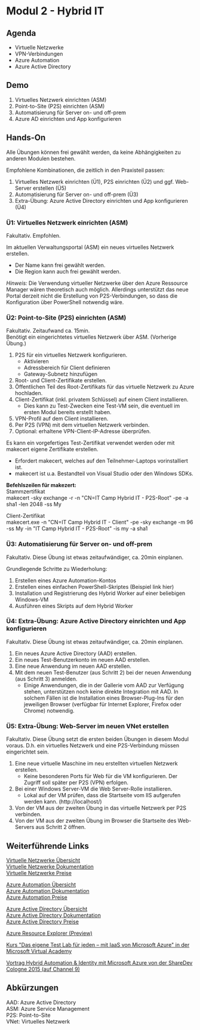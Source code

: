 # Modul 2 - Hybrid IT
## Agenda
* Virtuelle Netzwerke
* VPN-Verbindungen
* Azure Automation
* Azure Active Directory

## Demo
1. Virtuelles Netzwerk einrichten (ASM)
2. Point-to-Site (P2S) einrichten (ASM)
3. Automatisierung für Server on- und off-prem
4. Azure AD einrichten und App konfigurieren

## Hands-On
Alle Übungen können frei gewählt werden, da keine Abhängigkeiten zu anderen Modulen bestehen.

Empfohlene Kombinationen, die zeitlich in den Praxisteil passen:

1. Virtuelles Netzwerk einrichten (Ü1), P2S einrichten (Ü2) und ggf. Web-Server erstellen (Ü5)  
2. Automatisierung für Server on- und off-prem (Ü3)  
3. Extra-Übung: Azure Active Directory einrichten und App konfigurieren (Ü4)  

### Ü1: Virtuelles Netzwerk einrichten (ASM)
Fakultativ. Empfohlen.

Im aktuellen Verwaltungsportal (ASM) ein neues virtuelles Netzwerk erstellen.

* Der Name kann frei gewählt werden.
* Die Region kann auch frei gewählt werden.

*Hinweis:*
Die Verwendung virtueller Netzwerke über den Azure Ressource Manager 
wären theoretisch auch möglich. Allerdings unterstützt das neue Portal derzeit 
nicht die Erstellung von P2S-Verbindungen, so dass die Konfiguration über 
PowerShell notwendig wäre.

### Ü2: Point-to-Site (P2S) einrichten (ASM)
Fakultativ. Zeitaufwand ca. 15min.  
Benötigt ein eingerichtetes virtuelles Netzwerk über ASM. (Vorherige Übung.)

1. P2S für ein virtuelles Netzwerk konfigurieren.
	* Aktivieren
	* Adressbereich für Client definieren
	* Gateway-Subnetz hinzufügen
1. Root- und Client-Zertifikate erstellen.
2. Öffentlichen Teil des Root-Zertifikats für das virtuelle Netzwerk zu Azure hochladen.
3. Client-Zertifikat (inkl. privatem Schlüssel) auf einem Client installieren.
	* Dies kann zu Test-Zwecken eine Test-VM sein, die eventuell im ersten Modul
	bereits erstellt haben.
4. VPN-Profil auf dem Client installieren.
5. Per P2S (VPN) mit dem virtuellen Netzwerk verbinden.
6. Optional: erhaltene VPN-Client-IP-Adresse überprüfen.

Es kann ein vorgefertiges Test-Zertifikat verwendet werden oder mit makecert 
eigene Zertifikate erstellen. 
* Erfordert makecert, welches auf den Teilnehmer-Laptops vorinstalliert ist.
* makecert ist u.a. Bestandteil von Visual Studio oder den Windows SDKs.

**Befehlszeilen für makezert:**  
Stammzertifikat  
makecert -sky exchange -r -n "CN=IT Camp Hybrid IT - P2S-Root" -pe -a sha1 -len 2048 -ss My

Client-Zertifikat  
makecert.exe -n "CN=IT Camp Hybrid IT - Client" -pe -sky exchange -m 96 -ss My -in "IT Camp Hybrid IT - P2S-Root" -is my -a sha1

### Ü3: Automatisierung für Server on- und off-prem
Fakultativ. Diese Übung ist etwas zeitaufwändiger, ca. 20min einplanen.

Grundlegende Schritte zu Wiederholung:  
1. Erstellen eines Azure Automation-Kontos
2. Erstellen eines einfachen PowerShell-Skriptes (Beispiel link hier)
3. Installation und Registrierung des Hybrid Worker auf einer beliebigen Windows-VM
4. Ausführen eines Skripts auf dem Hybrid Worker

### Ü4: Extra-Übung: Azure Active Directory einrichten und App konfigurieren
Fakultativ. Diese Übung ist etwas zeitaufwändiger, ca. 20min einplanen.

1. Ein neues Azure Active Directory (AAD) erstellen.
2. Ein neues Test-Benutzerkonto im neuen AAD erstellen.
3. Eine neue Anwendung im neuen AAD erstellen.
4. Mit dem neuen Test-Benutzer (aus Schritt 2) bei der neuen Anwendung (aus Schritt 3) 
	anmelden.
	* Einige Anwendungen, die in der Gallerie vom AAD zur Verfügung stehen, 
	unterstützen noch keine direkte Integration mit AAD. In solchem Fällen 
	ist die Installation eines Browser-Plug-Ins für den jeweiligen Browser 
	(verfügbar für Internet Explorer, Firefox oder Chrome) notwendig.

### Ü5: Extra-Übung: Web-Server im neuen VNet erstellen
Fakultativ. Diese Übung setzt die ersten beiden Übungen in diesem Modul voraus. 
D.h. ein virtuelles Netzwerk und eine P2S-Verbindung müssen eingerichtet sein.

1. Eine neue virtuelle Maschine im neu erstellten virtuellen Netzwerk erstellen.
	* Keine besonderen Ports für Web für die VM konfigurieren. Der Zugriff 
	soll später per P2S (VPN) erfolgen.
2. Bei einer Windows Server-VM die Web Server-Rolle installieren.
	* Lokal auf der VM prüfen, dass die Startseite vom IIS aufgerufen werden kann. 
	(http://localhost/)
4. Von der VM aus der zweiten Übung in das virtuelle Netzwerk per P2S verbinden.
5. Von der VM aus der zweiten Übung im Browser die Startseite des Web-Servers 
	aus Schritt 2 öffnen. 

## Weiterführende Links

[Virtuelle Netzwerke Übersicht](https://azure.microsoft.com/de-de/services/virtual-network/)  
[Virtuelle Netzwerke Dokumentation](https://azure.microsoft.com/de-de/documentation/services/virtual-network/)  
[Virtuelle Netzwerke Preise](https://azure.microsoft.com/de-de/pricing/details/virtual-network/)

[Azure Automation Übersicht](https://azure.microsoft.com/de-de/services/automation/)  
[Azure Automation Dokumentation](https://azure.microsoft.com/de-de/documentation/services/automation/)  
[Azure Automation Preise](https://azure.microsoft.com/de-de/pricing/details/automation/)

[Azure Active Directory Übersicht](https://azure.microsoft.com/de-de/services/active-directory/)  
[Azure Active Directory Dokumentation](https://azure.microsoft.com/de-de/documentation/services/active-directory/)  
[Azure Active Directory Preise](https://azure.microsoft.com/de-de/pricing/details/active-directory/)

[Azure Resource Explorer (Preview)](https://resources.azure.com/)

[Kurs "Das eigene Test Lab für jeden – mit IaaS von Microsoft Azure" in der Microsoft Virtual Academy](https://www.microsoftvirtualacademy.com/de-de/training-courses/das-eigene-test-lab-fr-jeden-mit-iaas-von-microsoft-azure-11743?l=2IEWUkkEB_6604984382)

[Vortrag Hybrid Automation & Identity mit Microsoft Azure von der ShareDev Cologne 2015 (auf Channel 9)](https://channel9.msdn.com/Events/community-germany/ShareDev-Cologne-2015/Hybrid-Automation--Identity-mit-Microsoft-Azure)

## Abkürzungen

AAD: Azure Active Directory  
ASM: Azure Service Management  
P2S: Point-to-Site  
VNet: Virtuelles Netzwerk